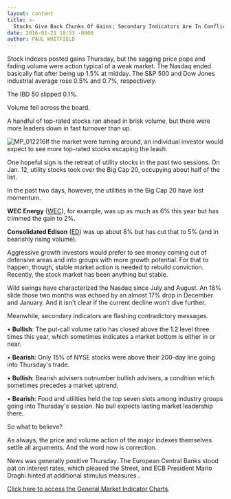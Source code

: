 ```yaml
---
layout: content
title: >-
  Stocks Give Back Chunks Of Gains; Secondary Indicators Are In Conflict
date: 2016-01-21 18:53 -0800
author: PAUL WHITFIELD
---
```






Stock indexes posted gains Thursday, but the sagging price pops and fading volume were action typical of a weak market. The Nasdaq ended basically flat after being up 1.5% at midday. The S&P 500 and Dow Jones industrial average rose 0.5% and 0.7%, respectively.


The IBD 50 slipped 0.1%.


Volume fell across the board.


A handful of top-rated stocks ran ahead in brisk volume, but there were more leaders down in fast turnover than up.


![MP_012216](http://ibdcmsprod10/wp-content/uploads/2016/01/MP_012216.png)If the market were turning around, an individual investor would expect to see more top-rated stocks escaping the leash.


One hopeful sign is the retreat of utility stocks in the past two sessions. On Jan. 12, utility stocks took over the Big Cap 20, occupying about half of the list.


In the past two days, however, the utilities in the Big Cap 20 have lost momentum.


**WEC Energy** ([WEC](https://research.investors.com/quote.aspx?symbol=WEC)), for example, was up as much as 6% this year but has trimmed the gain to 2%.


**Consolidated Edison** ([ED](https://research.investors.com/quote.aspx?symbol=ED)) was up about 8% but has cut that to 5% (and in bearishly rising volume).


Aggressive growth investors would prefer to see money coming out of defensive areas and into groups with more growth potential. For that to happen, though, stable market action is needed to rebuild conviction. Recently, the stock market has been anything but stable.


Wild swings have characterized the Nasdaq since July and August. An 18% slide those two months was echoed by an almost 17% drop in December and January. And it isn't clear if the current decline won't dive further.


Meanwhile, secondary indicators are flashing contradictory messages.


• **Bullish**: The put-call volume ratio has closed above the 1.2 level three times this year, which sometimes indicates a market bottom is either in or near.


• **Bearish**: Only 15% of NYSE stocks were above their 200-day line going into Thursday's trade.


• **Bullish**: Bearish advisers outnumber bullish advisers, a condition which sometimes precedes a market uptrend.


• **Bearish**: Food and utilities held the top seven slots among industry groups going into Thursday's session. No bull expects lasting market leadership there.


So what to believe?


As always, the price and volume action of the major indexes themselves settle all arguments. And the word now is correction.


News was generally positive Thursday. The European Central Banks stood pat on interest rates, which pleased the Street, and ECB President Mario Draghi hinted at additional stimulus measures .


[Click here to access the General Market Indicator Charts](https://www.investors.com/pdf/GMI_012216.pdf).




